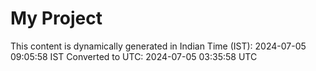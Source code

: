 # My Project

This content is dynamically generated in Indian Time (IST): 2024-07-05 09:05:58 IST
Converted to UTC: 2024-07-05 03:35:58 UTC
